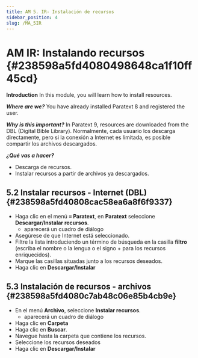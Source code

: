 ```yaml
---
title: AM 5. IR- Instalación de recursos
sidebar_position: 4
slug: /MA_5IR
---
```


# **AM IR: Instalando recursos** {#238598a5fd4080498648ca1f10ff45cd}

**Introduction**  In this module, you will learn how to install resources.

_**Where are we?**_  You have already installed Paratext 8 and registered the user.

_**Why is this important?**_  In Paratext 9, resources are downloaded from the DBL (Digital Bible Library). Normalmente, cada usuario los descarga directamente, pero si la conexión a Internet es limitada, es posible compartir los archivos descargados.

_**¿Qué vas a hacer?**_

- Descarga de recursos.
- Instalar recursos a partir de archivos ya descargados.

## **5.2 Instalar recursos - Internet (DBL)** {#238598a5fd40808cac58ea6a8f6f9337}

- Haga clic en el menú **≡ Paratext**, en **Paratext** seleccione **Descargar/Instalar recursos**.
    - aparecerá un cuadro de diálogo
- Asegúrese de que Internet está seleccionado.
- Filtre la lista introduciendo un término de búsqueda en la casilla **filtro** (escriba el nombre o la lengua o el signo + para los recursos enriquecidos).
- Marque las casillas situadas junto a los recursos deseados.
- Haga clic en **Descargar/Instalar**

## **5.3 Instalación de recursos - archivos** {#238598a5fd4080c7ab48c06e85b4cb9e}

- En el menú **Archivo**, seleccione **Instalar recursos**.
    - aparecerá un cuadro de diálogo
- Haga clic en **Carpeta**
- Haga clic en **Buscar**.
- Navegue hasta la carpeta que contiene los recursos.
- Seleccione los recursos deseados
- Haga clic en **Descargar/Instalar**
